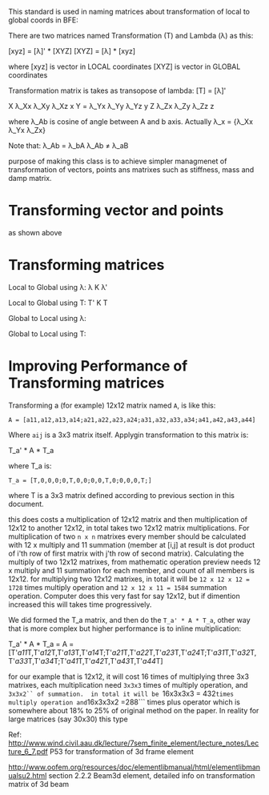 ﻿

This standard is used in naming matrices about transformation of local to global coords in BFE:

There are two matrices named Transformation (T) and Lambda (λ) as this:

[xyz] = [λ]' * [XYZ]
[XYZ] = [λ] * [xyz]

where
	[xyz] is vector in LOCAL coordinates
	[XYZ] is vector in GLOBAL coordinates

Transformation matrix is takes as transopose of lambda:
[T] = [λ]'

X     λ_Xx  λ_Xy  λ_Xz    x
Y  =  λ_Yx  λ_Yy  λ_Yz    y
Z     λ_Zx  λ_Zy  λ_Zz    z

where λ_Ab is cosine of angle between A and b axis. 
Actually λ_x = {λ_Xx λ_Yx λ_Zx} 


Note that:
λ_Ab = λ_bA
λ_Ab ≠ λ_aB


purpose of making this class is to achieve simpler managmenet of transformation of vectors, points ans matrixes such as stiffness, mass and damp matrix.

Transforming vector and points
===
as shown above

Transforming matrices
===
Local to Global using λ:
λ K λ'

Local to Global using T:
T' K T

Global to Local using λ:

Global to Local using T:


Improving Performance of Transforming matrices
====
Transforming a (for example) 12x12 matrix named ```A```, is like this:

```
A = [a11,a12,a13,a14;a21,a22,a23,a24;a31,a32,a33,a34;a41,a42,a43,a44]
```

Where ```aij``` is a 3x3 matrix itself. Applygin transformation to this matrix is:

T_a' * A * T_a

where T_a is:
```
T_a = [T,0,0,0;0,T,0,0;0,0,T,0;0,0,0,T;] 
```
where T is a 3x3 matrix defined according to previous section in this document.

this does costs a multiplication of 12x12 matrix and then multiplication of 12x12 to another 12x12, in total takes two 12x12 matrix multiplications. 
For multiplication of two ```n x n``` matrixes every member should be calculated with 12 x multiply and 11 summation (member at [i,j] at result is dot product of i'th row of first matrix with j'th row of second matrix).
Calculating the multiply of two 12x12 matrixes, from mathematic operation preview needs 12 x multiply and 11 summation for each member, and count of all members is 12x12. 
for multiplying two 12x12 matrixes, in total it will be ```12 x 12 x 12 = 1728``` times multiply operation and ```12 x 12 x 11 = 1584``` summation operation.
Computer does this very fast for say 12x12, but if dimention increased this will takes time progressively. 


We did formed the T_a matrix, and then do the ```T_a' * A * T_a```, other way that is more complex but higher performance is to inline multiplication:

T_a' * A * T_a = A = [T'*a11*T,T'*a12*T,T'*a13*T,T'*a14*T;T'*a21*T,T'*a22*T,T'*a23*T,T'*a24*T;T'*a31*T,T'*a32*T,T'*a33*T,T'*a34*T;T'*a41*T,T'*a42*T,T'*a43*T,T'*a44*T]

for our example that is 12x12, it will cost 16 times of multiplying three 3x3 matrixes, each multiplication need ```3x3x3``` times of multiply operation, and ```3x3x2`` of summation. 
in total it will be ```16x3x3x3 = 432``` times multiply operation and ```16x3x3x2 =288``` times plus operator which is somewhere about 18% to 25% of original method on the paper. 
In reality for large matrices (say 30x30) this type


Ref:
http://www.wind.civil.aau.dk/lecture/7sem_finite_element/lecture_notes/Lecture_6_7.pdf P53 for transformation of 3d frame element

http://www.oofem.org/resources/doc/elementlibmanual/html/elementlibmanualsu2.html section 2.2.2 Beam3d element, detailed info on transformation matrix of 3d beam